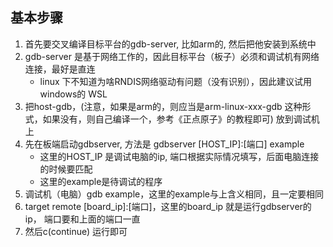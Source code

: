 ## 基本步骤
1. 首先要交叉编译目标平台的gdb-server, 比如arm的, 然后把他安装到系统中
2. gdb-server 是基于网络工作的，因此目标平台（板子）必须和调试机有网络连接，最好是直连
    * linux 下不知道为啥RNDIS网络驱动有问题（没有识别），因此建议试用windows的 WSL
3. 把host-gdb，(注意，如果是arm的，则应当是arm-linux-xxx-gdb 这种形式，如果没有，则自己编译一个，参考《正点原子》的教程即可) 放到调试机上
4. 先在板端启动gdbserver, 方法是 gdbserver [HOST_IP]:[端口] example
    * 这里的HOST_IP 是调试电脑的ip, 端口根据实际情况填写，后面电脑连接的时候要匹配
    * 这里的example是待调试的程序
5. 调试机（电脑）gdb example，这里的example与上含义相同，且一定要相同
6. target remote [board_ip]:[端口]，这里的board_ip 就是运行gdbserver的ip， 端口要和上面的端口一直
7. 然后c(continue) 运行即可